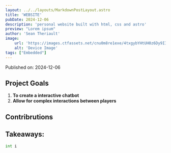 ```yaml
---
layout: ../../layouts/MarkdownPostLayout.astro
title: 'WEBSITE'
pubDate: 2024-12-06
description: 'personal website built with html, css and astro'
preview: "Lorem ipsum"
author: 'Sean Theriault'
image:
    url: 'https://images.ctfassets.net/cnu0m8re1exe/4txgybYHtUH0z6Dy9IIFGH/e9f4612ef512ae7ad8a580a39557e4d2/Glass_Frog.jpg?fm=jpg&fl=progressive&w=660&h=433&fit=fill'
    alt: 'Device Image'
tags: ["Embedded"]
---
```

Published on: 2024-12-06



## Project Goals

1. **To create a interactive chatbot**
2. **Allow for complex interactions between players**

## Contribrutions

## Takeaways:

````python
int i
````
